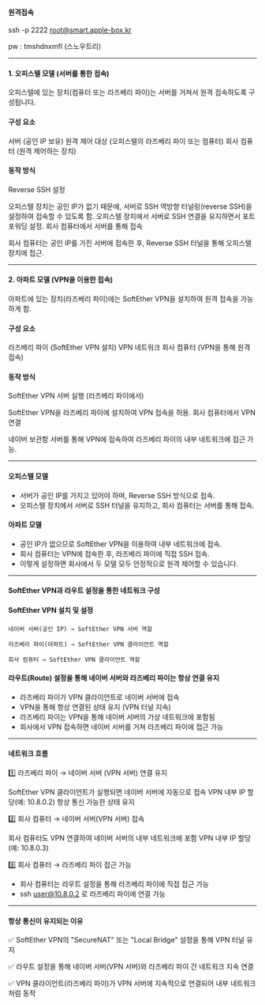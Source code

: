 
#### 원격접속
ssh -p 2222 root@smart.apple-box.kr

pw : tmshdnxmfl (스노우트리)

---
#### 1. 오피스텔 모델 (서버를 통한 접속)
오피스텔에 있는 장치(컴퓨터 또는 라즈베리 파이)는 서버를 거쳐서 원격 접속하도록 구성됩니다.

#### 구성 요소
서버 (공인 IP 보유)
원격 제어 대상 (오피스텔의 라즈베리 파이 또는 컴퓨터)
회사 컴퓨터 (원격 제어하는 장치)

#### 동작 방식
Reverse SSH 설정

오피스텔 장치는 공인 IP가 없기 때문에, 서버로 SSH 역방향 터널링(reverse SSH)을 설정하여 접속할 수 있도록 함.
오피스텔 장치에서 서버로 SSH 연결을 유지하면서 포트 포워딩 설정.
회사 컴퓨터에서 서버를 통해 접속

회사 컴퓨터는 공인 IP를 가진 서버에 접속한 후, Reverse SSH 터널을 통해 오피스텔 장치에 접근.



---
#### 2. 아파트 모델 (VPN을 이용한 접속)
아파트에 있는 장치(라즈베리 파이)에는 SoftEther VPN을 설치하여 원격 접속을 가능하게 함.

#### 구성 요소
라즈베리 파이 (SoftEther VPN 설치)
VPN 네트워크
회사 컴퓨터 (VPN을 통해 원격 접속)

#### 동작 방식
SoftEther VPN 서버 실행 (라즈베리 파이에서)

SoftEther VPN을 라즈베리 파이에 설치하여 VPN 접속을 허용.
회사 컴퓨터에서 VPN 연결

네이버 보관함 서버를 통해 VPN에 접속하여 라즈베리 파이의 내부 네트워크에 접근 가능.

---

#### 오피스텔 모델

- 서버가 공인 IP를 가지고 있어야 하며, Reverse SSH 방식으로 접속.
- 오피스텔 장치에서 서버로 SSH 터널을 유지하고, 회사 컴퓨터는 서버를 통해 접속.

#### 아파트 모델

- 공인 IP가 없으므로 SoftEther VPN을 이용하여 내부 네트워크에 접속.
- 회사 컴퓨터는 VPN에 접속한 후, 라즈베리 파이에 직접 SSH 접속.
- 이렇게 설정하면 회사에서 두 모델 모두 안정적으로 원격 제어할 수 있습니다. 

---


#### SoftEther VPN과 라우트 설정을 통한 네트워크 구성

#### SoftEther VPN 설치 및 설정
```
네이버 서버(공인 IP) → SoftEther VPN 서버 역할

라즈베리 파이(아파트) → SoftEther VPN 클라이언트 역할

회사 컴퓨터 → SoftEther VPN 클라이언트 역할
```

#### 라우트(Route) 설정을 통해 네이버 서버와 라즈베리 파이는 항상 연결 유지

- 라즈베리 파이가 VPN 클라이언트로 네이버 서버에 접속
- VPN을 통해 항상 연결된 상태 유지 (VPN 터널 지속)
- 라즈베리 파이는 VPN을 통해 네이버 서버의 가상 네트워크에 포함됨
- 회사에서 VPN 접속하면 네이버 서버를 거쳐 라즈베리 파이에 접근 가능

---
#### 네트워크 흐름

1️⃣ 라즈베리 파이 → 네이버 서버 (VPN 서버) 연결 유지

SoftEther VPN 클라이언트가 실행되면 네이버 서버에 자동으로 접속
VPN 내부 IP 할당(예: 10.8.0.2)
항상 통신 가능한 상태 유지

2️⃣ 회사 컴퓨터 → 네이버 서버(VPN 서버) 접속

회사 컴퓨터도 VPN 연결하여 네이버 서버의 내부 네트워크에 포함
VPN 내부 IP 할당(예: 10.8.0.3)

3️⃣ 회사 컴퓨터 → 라즈베리 파이 접근 가능

- 회사 컴퓨터는 라우트 설정을 통해 라즈베리 파이에 직접 접근 가능
- ssh user@10.8.0.2 로 라즈베리 파이에 연결 가능
---
#### 항상 통신이 유지되는 이유

✅ SoftEther VPN의 "SecureNAT" 또는 "Local Bridge" 설정을 통해 VPN 터널 유지

✅ 라우트 설정을 통해 네이버 서버(VPN 서버)와 라즈베리 파이 간 네트워크 지속 연결

✅ VPN 클라이언트(라즈베리 파이)가 VPN 서버에 지속적으로 연결되어 내부 네트워크처럼 동작

